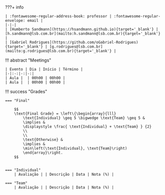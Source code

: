 <!-- ![Class 2024.2](../assets/images/2024.2/2024.2.jpg){ .rounded-corners } -->

???+ info

    | :fontawesome-regular-address-book: professor | :fontawesome-regular-envelope: email |
    |-|-|
    | [Humberto Sandmann](https://hsandmann.github.io){target='_blank'} | [h.sandmann@lsb.com.br](mailto:h.sandmann@lsb.com.br){target='_blank'} |
    | [Gabriel Rodrigues](https://github.com/oGabriel-Rodrigues){target='_blank'} | [g.rodrigues@lsb.com.br](mailto:g.rodrigues@lsb.com.br){target='_blank'} |



!!! abstract "Meetings"

    | Evento | Dia | Início | Término |
    |-|:-:|-:|-:|
    | Aula |  | 00h00 | 00h00 |
    | Aula |  | 00h00 | 00h00 |


!!! success "Grades"

    === "Final"

        $$
        \text{Final Grade} = \left\{\begin{array}{lll}
            \text{Individual} \geq 5 \bigwedge \text{Team} \geq 5 &
            \implies &
            \displaystyle \frac{ \text{Individual} + \text{Team} } {2}
            \\
            \\
            \text{Otherwise} &
            \implies &
            \min\left(\text{Individual}, \text{Team}\right)
            \end{array}\right.
        $$


    === "Individual"
        | Avaliação | | Descrição | Data | Nota (%) |

    === "Team"
        | Avaliação | | Descrição | Data | Nota (%) |

